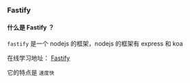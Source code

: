 ### Fastify

#### 什么是 Fastify ？

`fastify` 是一个 nodejs 的框架，nodejs 的框架有 express 和 koa

在线学习地址： [Fastify](http://www.fastify.io/)

它的特点是 `速度快`